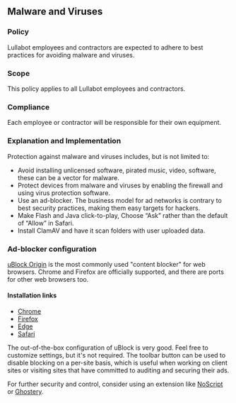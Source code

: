 ## Malware and Viruses

### Policy
Lullabot employees and contractors are expected to adhere to best practices for avoiding malware and viruses. 

### Scope
This policy applies to all Lullabot employees and contractors.

### Compliance
Each employee or contractor will be responsible for their own equipment.

### Explanation and Implementation

Protection against malware and viruses includes, but is not limited to:

- Avoid installing unlicensed software, pirated music, video, software, these can be a vector for malware.
- Protect devices from malware and viruses by enabling the firewall and using virus protection software.
- Use an ad-blocker. The business model for ad networks is contrary to best security practices, making them easy targets for hackers.
- Make Flash and Java click-to-play, Choose “Ask” rather than the default of “Allow” in Safari.
- Install ClamAV and have it scan folders with user uploaded data.

### Ad-blocker configuration

[uBlock Origin](https://github.com/gorhill/uBlock) is the most commonly used "content blocker" for web browsers. Chrome and Firefox are officially supported, and there are ports for other web browsers too.

#### Installation links

- [Chrome](https://chrome.google.com/webstore/detail/ublock-origin/cjpalhdlnbpafiamejdnhcphjbkeiagm)
- [Firefox](https://addons.mozilla.org/addon/ublock-origin/)
- [Edge](https://www.microsoft.com/store/p/app/9nblggh444l4)
- [Safari](https://github.com/el1t/uBlock-Safari#ublock-originfor-safari)

The out-of-the-box configuration of uBlock is very good. Feel free to customize settings, but it's not required. The toolbar button can be used to disable blocking on a per-site basis, which is useful when working on client sites or visiting sites that have committed to auditing and securing their ads.

For further security and control, consider using an extension like [NoScript](https://addons.mozilla.org/en-US/firefox/addon/noscript/) or [Ghostery](https://www.ghostery.com).
